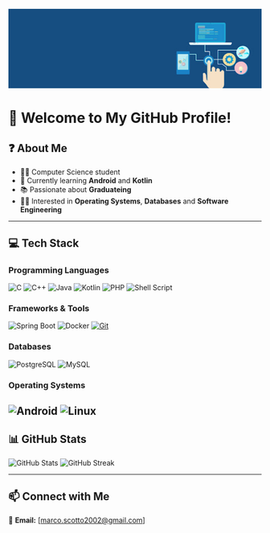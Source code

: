 ![Header](./headerfilegihub.jpg)

# 👋 Welcome to My GitHub Profile!

## ❓ About Me
- 👨‍🎓 Computer Science student
- 🌱 Currently learning **Android** and **Kotlin**
- 📚 Passionate about **Graduateing**
- 👨‍💻 Interested in **Operating Systems**, **Databases** and **Software Engineering**

---

## 💻 Tech Stack
### **Programming Languages**
![C](https://img.shields.io/badge/c-%2300599C.svg?style=for-the-badge&logo=c&logoColor=white)
![C++](https://img.shields.io/badge/c++-%2300599C.svg?style=for-the-badge&logo=c%2B%2B&logoColor=white)
![Java](https://img.shields.io/badge/java-%23ED8B00.svg?style=for-the-badge&logo=openjdk&logoColor=white)
![Kotlin](https://img.shields.io/badge/Kotlin-%237F52FF.svg?style=for-the-badge&logo=kotlin&logoColor=white)
![PHP](https://img.shields.io/badge/php-%23777BB4.svg?style=for-the-badge&logo=php&logoColor=white)
![Shell Script](https://img.shields.io/badge/shell_script-%23121011.svg?style=for-the-badge&logo=gnu-bash&logoColor=white)

### **Frameworks & Tools**
![Spring Boot](https://img.shields.io/badge/Spring%20Boot-6DB33F?logo=springboot&logoColor=fff&style=for-the-badge)
![Docker](https://img.shields.io/badge/docker-%230db7ed.svg?style=for-the-badge&logo=docker&logoColor=white)
[![Git](https://img.shields.io/badge/Git-F05032?logo=git&logoColor=fff&style=for-the-badge)](#)

### **Databases**
![PostgreSQL](https://img.shields.io/badge/postgres-%23316192.svg?style=for-the-badge&logo=postgresql&logoColor=white)
![MySQL](https://img.shields.io/badge/mysql-%2300000f.svg?style=for-the-badge&logo=mysql&logoColor=white)

### **Operating Systems**
![Android](https://img.shields.io/badge/Android-3DDC84?logo=android&logoColor=white&style=for-the-badge)
![Linux](https://img.shields.io/badge/Linux-FCC624?style=for-the-badge&logo=linux&logoColor=black)
---

## 📊 GitHub Stats
![GitHub Stats](https://github-readme-stats.vercel.app/api?username=Noke300&theme=vue-dark&hide_border=false&include_all_commits=true&count_private=true)
![GitHub Streak](https://github-readme-streak-stats.herokuapp.com/?user=Noke300&theme=vue-dark&hide_border=false)

---

## 📫 Connect with Me

📧 **Email:** [marco.scotto2002@gmail.com]  

<!-- Proudly created with GPRM ( https://gprm.itsvg.in ) -->
